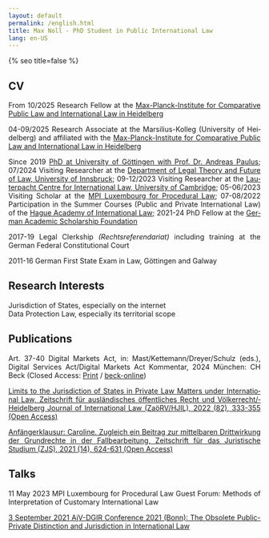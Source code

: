 ```yaml
---
layout: default
permalink: /english.html
title: Max Noll - PhD Student in Public International Law
lang: en-US
---
```

{% seo title=false %}
<style>body {text-align: justify}</style>
## CV
From 10/2025 Re&shy;search Fel&shy;low at the [Max-&shy;Planck-&shy;Institute for Com&shy;para&shy;tive Pub&shy;lic Law and Inter&shy;nat&shy;ional Law in Hei&shy;del&shy;berg](https://www.mpil.de/en/pub/news.cfm)  

04-09/2025 Re&shy;search Asso&shy;ciate at the Mar&shy;sil&shy;ius-&shy;Kol&shy;leg (Uni&shy;ver&shy;sity of Hei&shy;del&shy;berg) and aff&shy;ilia&shy;ted with the [Max-&shy;Planck-&shy;Institute for Com&shy;para&shy;tive Pub&shy;lic Law and Inter&shy;nat&shy;ional Law in Hei&shy;del&shy;berg](https://www.mpil.de/en/pub/news.cfm)  

Since 2019 [PhD at Uni&shy;ver&shy;sity of Göt&shy;ting&shy;en with Prof. Dr. An&shy;dreas Pau&shy;lus](https://uni-goettingen.de/en/428947.html); 07/2024 Vi&shy;si&shy;ting Re&shy;search&shy;er at the [De&shy;part&shy;ment of Le&shy;gal Theory and Fu&shy;ture of Law, Uni&shy;ver&shy;sity of Inns&shy;bruck](https://www.uibk.ac.at/en/future-of-law/); 09-12/2023 Vis&shy;iting Re&shy;search&shy;er at the [Lau&shy;ter&shy;pacht Cen&shy;tre for Inter&shy;natio&shy;nal Law, Uni&shy;ver&shy;sity of Cam&shy;brid&shy;ge](https://www.lcil.cam.ac.uk/); 05-06/2023 Vi&shy;sit&shy;ing Scholar at the [MPI Luxem&shy;bourg for Pro&shy;cedu&shy;ral Law](https://www.mpi.lu/home/); 07-08/2022 Par&shy;tici&shy;pat&shy;ion in the Sum&shy;mer Cour&shy;ses (Pub&shy;lic and Pri&shy;vate Inter&shy;natio&shy;nal Law) of the [Hague Aca&shy;demy of Inter&shy;natio&shy;nal Law](https://www.hagueacademy.nl/); 2021-24 PhD Fel&shy;low at the [Ger&shy;man Aca&shy;demic Scholar&shy;ship Foun&shy;dat&shy;ion](https://www.studienstiftung.de/en/leitbild/)  

2017-19 Legal Clerk&shy;ship <i>(Rechtsreferendariat)</i> in&shy;clud&shy;ing trai&shy;ning at the German Fed&shy;eral Const&shy;itutio&shy;nal Court  

2011-16 German First State Exam in Law, Göt&shy;tingen and Gal&shy;way    

## Research Interests  
Juris&shy;diction of States, esp&shy;ecially on the inter&shy;net  
Data Pro&shy;tect&shy;ion Law, esp&shy;ecially its terri&shy;torial scope

## Publications
Art. 37-40 Dig&shy;ital Mar&shy;kets Act, in: Mast&shy;/Ket&shy;temann/&shy;Drey&shy;er&shy;/Schulz (eds.), Dig&shy;ital Ser&shy;vic&shy;es Act&shy;/Digi&shy;tal Mar&shy;kets Act Kom&shy;men&shy;tar, 2024 Mün&shy;chen: CH Beck (Closed Access: [Print](https://www.beck-shop.de/mast-kettemann-dreyer-schulz-digital-services-act-digital-markets-act-dsa-dma/product/34660327) / [beck-online](https://beck-online.beck.de/Bcid/Y-400-W-MaKeDrScKoDSADMA-G-EU_VO_2022_1925-A-37))  

[Limits to the Juris&shy;diction of Sta&shy;tes in Priv&shy;ate Law Matters under Inter&shy;natio&shy;nal Law, Zeit&shy;schrift für aus&shy;län&shy;di&shy;sches öffent&shy;liches Recht und Völker&shy;recht/&shy;Heidel&shy;berg Jour&shy;nal of Inter&shy;nat&shy;ional Law (ZaöRV/&shy;HJIL), 2022 (82), 333-355 (Open Access)](https://www.nomos-elibrary.de/10.17104/0044-2348-2022-2-333/limits-to-the-jurisdiction-of-states-in-private-law-matters-under-international-law-jahrgang-82-2022-heft-2?page=1)  

[Anfänger&shy;klausur: Caroline. Zu&shy;gleich ein Bei&shy;trag zur mit&shy;tel&shy;baren Dritt&shy;wirk&shy;ung der Grund&shy;rech&shy;te in der Fall&shy;bear&shy;beit&shy;ung, Zeit&shy;schrift für das Jurist&shy;ische Studium (ZJS), 2021 (14), 624-631 (Open Access)](http://www.zjs-online.com/dat/artikel/2021_5_1551.pdf)
## Talks
11 May 2023 MPI Luxembourg for Procedural Law Guest Forum: Methods of Interpretation of Customary International Law  

[3 September 2021 AjV-DGIR Conference 2021 (Bonn): The Obsolete Public-Private Distinction and Jurisdiction in International Law](https://www.jura.uni-bonn.de/fileadmin/Fachbereich_Rechtswissenschaft/Einrichtungen/Institute/Voelkerrecht/AjV_Tagung_2021/AjV-DGIR_Conference_2021_Programme_short.pdf)
